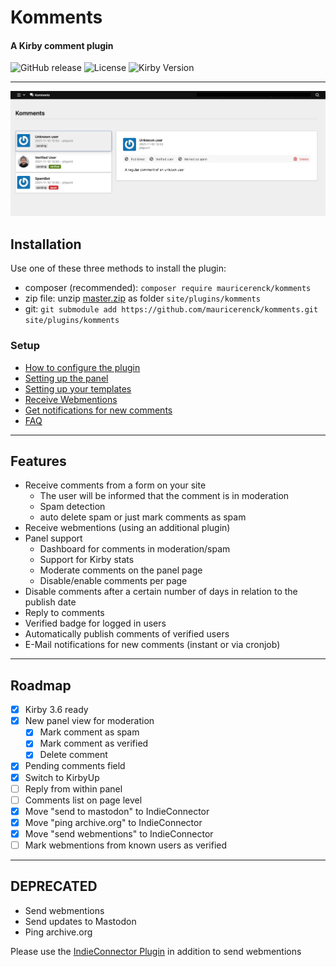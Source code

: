 # Komments 
#### A Kirby comment plugin

![GitHub release](https://img.shields.io/github/release/mauricerenck/komments.svg?maxAge=1800) ![License](https://img.shields.io/github/license/mashape/apistatus.svg) ![Kirby Version](https://img.shields.io/badge/Kirby-3.5%2B-black.svg)

---

![the dashboard](/doc-assets/komments-dashboard.png)

## Installation

Use one of these three methods to install the plugin:

- composer (recommended): `composer require mauricerenck/komments`
- zip file: unzip [master.zip](https://github.com/mauricerenck/komments/releases/latest) as folder `site/plugins/komments`
- git: `git submodule add https://github.com/mauricerenck/komments.git site/plugins/komments`

### Setup

* [How to configure the plugin](docs/options.md)
* [Setting up the panel](docs/panel.md)
* [Setting up your templates](docs/templates.md)
* [Receive Webmentions](docs/webmentions.md)
* [Get notifications for new comments](docs/notifications.md)
* [FAQ](docs/faq.md)

---
## Features

- Receive comments from a form on your site
  - The user will be informed that the comment is in moderation
  - Spam detection
  - auto delete spam or just mark comments as spam
- Receive webmentions (using an additional plugin)
- Panel support
  - Dashboard for comments in moderation/spam
  - Support for Kirby stats
  - Moderate comments on the panel page
  - Disable/enable comments per page
- Disable comments after a certain number of days in relation to the publish date
- Reply to comments
- Verified badge for logged in users 
- Automatically publish comments of verified users
- E-Mail notifications for new comments (instant or via cronjob)



---

## Roadmap 

- [x] Kirby 3.6 ready
- [x] New panel view for moderation
  - [x] Mark comment as spam
  - [x] Mark comment as verified
  - [x] Delete comment
- [x] Pending comments field
- [x] Switch to KirbyUp
- [ ] Reply from within panel
- [ ] Comments list on page level
- [x] Move "send to mastodon" to IndieConnector
- [x] Move "ping archive.org" to IndieConnector
- [x] Move "send webmentions" to IndieConnector
- [ ] Mark webmentions from known users as verified

---

## DEPRECATED

- Send webmentions
- Send updates to Mastodon
- Ping archive.org

Please use the [IndieConnector Plugin](https://github.com/mauricerenck/indieConnector) in addition to send webmentions